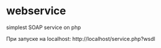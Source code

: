 webservice
==========

simplest SOAP service on php

При запуске на localhost:
  http://localhost/service.php?wsdl  

